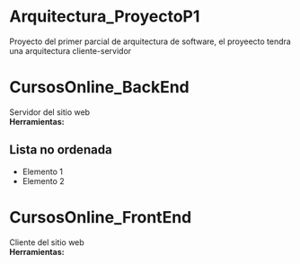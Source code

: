 # Arquitectura_ProyectoP1
Proyecto del primer parcial de arquitectura de software, el proyeecto tendra una arquitectura cliente-servidor  


# CursosOnline_BackEnd
Servidor del sitio web  
**Herramientas:**
## Lista no ordenada

- Elemento 1
- Elemento 2


# CursosOnline_FrontEnd
Cliente del sitio web  
**Herramientas:**
